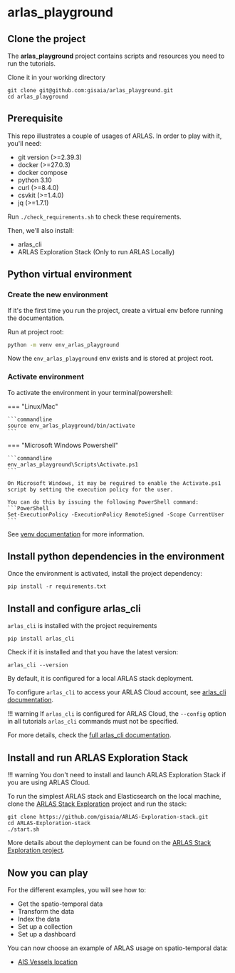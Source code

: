 # arlas_playground

## Clone the project

The **arlas_playground** project contains scripts and resources you need to run the tutorials.

Clone it in your working directory

```shell
git clone git@github.com:gisaia/arlas_playground.git
cd arlas_playground
```

## Prerequisite

This repo illustrates a couple of usages of ARLAS. In order to play with it, you'll need:

- git version (>=2.39.3)
- docker (>=27.0.3)
- docker compose
- python 3.10
- curl (>=8.4.0)
- csvkit (>=1.4.0)
- jq (>=1.7.1)

Run `./check_requirements.sh` to check these requirements.

Then, we'll also install:

- arlas_cli
- ARLAS Exploration Stack (Only to run ARLAS Locally)


## Python virtual environment

### Create the new environment

If it's the first time you run the project, create a virtual env before running the documentation.

Run at project root:

``` bash
python -m venv env_arlas_playground
```

Now the `env_arlas_playground` env exists and is stored at project root.

### Activate environment

To activate the environment in your terminal/powershell:

=== "Linux/Mac"
    
    ```commandline
    source env_arlas_playground/bin/activate
    ```

=== "Microsoft Windows Powershell"

    ```commandline
    env_arlas_playground\Scripts\Activate.ps1
    ```
    
    On Microsoft Windows, it may be required to enable the Activate.ps1 script by setting the execution policy for the user. 
    
    You can do this by issuing the following PowerShell command:
    ```PowerShell
    Set-ExecutionPolicy -ExecutionPolicy RemoteSigned -Scope CurrentUser
    ```

See [venv documentation](https://docs.python.org/3.10/library/venv.html#creating-virtual-environments) for more information.

## Install python dependencies in the environment

Once the environment is activated, install the project dependency:

```
pip install -r requirements.txt
```

## Install and configure arlas_cli

`arlas_cli` is installed with the project requirements

```shell
pip install arlas_cli
```

Check if it is installed and that you have the latest version:

```shell
arlas_cli --version
```

By default, it is configured for a local ARLAS stack deployment.

To configure `arlas_cli` to access your ARLAS Cloud account, see [arlas_cli documentation](https://gisaia.github.io/arlas_cli/configuration/#arlas-cloud-configuration).

!!! warning 
    If `arlas_cli` is configured for ARLAS Cloud, the `--config` option in all tutorials `arlas_cli` commands must not be specified.

For more details, check the [full arlas_cli documentation](https://gisaia.github.io/arlas_cli/).

## Install and run ARLAS Exploration Stack

!!! warning
    You don't need to install and launch ARLAS Exploration Stack if you are using ARLAS Cloud.

To run the simplest ARLAS stack and Elasticsearch on the local machine, clone the [ARLAS Stack Exploration](https://github.com/gisaia/ARLAS-Exploration-stack) project and run the stack:

```shell
git clone https://github.com/gisaia/ARLAS-Exploration-stack.git
cd ARLAS-Exploration-stack
./start.sh
```

More details about the deployment can be found on the [ARLAS Stack Exploration project](https://github.com/gisaia/ARLAS-Exploration-stack).

## Now you can play

For the different examples, you will see how to:

- Get the spatio-temporal data
- Transform the data
- Index the data
- Set up a collection
- Set up a dashboard

You can now choose an example of ARLAS usage on spatio-temporal data:

- [AIS Vessels location](tutorials/ais/ais_tutorial.md)
